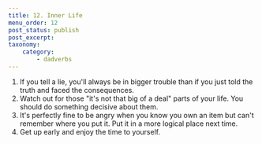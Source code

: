 ```yaml
---
title: 12. Inner Life
menu_order: 12
post_status: publish
post_excerpt:
taxonomy:
    category:
        - dadverbs
---
```


1. If you tell a lie, you'll always be in bigger trouble than if you just told the truth and faced the consequences.
2. Watch out for those "it's not that big of a deal" parts of your life.  You should do something decisive about them.
3. It's perfectly fine to be angry when you know you own an item but can't remember where you put it. Put it in a more logical place next time.
4. Get up early and enjoy the time to yourself.
